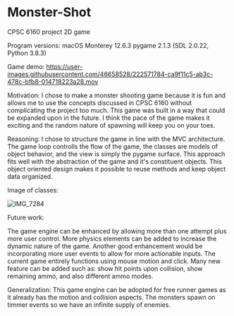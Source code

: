 # Monster-Shot
CPSC 6160 project 2D game

Program versions: 
  macOS Monterey 12.6.3
  pygame 2.1.3 
  (SDL 2.0.22, Python 3.8.3)
  
Game demo:
https://user-images.githubusercontent.com/46658528/222571784-ca9f11c5-ab3c-478c-bfb8-014718223a28.mov

Motivation:
  I chose to make a monster shooting game because it is fun and allows me to use the concepts discussed in CPSC 6160 without complicating the project too much. This game was built in a way that could be expanded upon in the future.
  I think the pace of the game makes it exciting and the random nature of spawning will keep you on your toes. 
  
Reasoning:
  I chose to structure the game in line with the MVC architecture. The game loop controlls the flow of the game, the classes are models of object behavior, and the view is simply the pygame surface. 
  This approach fits well with the abstraction of the game and it's constituent objects. This object oriented design makes it possible to reuse methods and keep object data organized.
  
Image of classes:

![IMG_7284](https://user-images.githubusercontent.com/46658528/222577047-c6e359c1-666e-4b16-ad92-e3984ddc74e4.jpeg)

Future work:

The game engine can be enhanced by allowing more than one attempt plus more user control. More physics elements can be added to increase the dynamic nature of the game. Another good enhancement would be incorporating more user events to allow for more actionable inputs. The current game entirely functions using mouse motion and click. 
Many new feature can be added such as: show hit points upon collision, show remaining ammo, and also different ammo modes.

Generalization: This game engine can be adopted for free runner games as it already has the motion and collision aspects. The monsters spawn on timmer events so we have an infinite supply of enemies.
